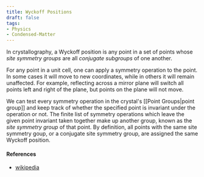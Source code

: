 ```yaml
---
title: Wyckoff Positions 
draft: false
tags: 
- Physics
- Condensed-Matter
---
```


In crystallography, a Wyckoff position is any point in a set of points whose _site symmetry groups_ are all _conjugate subgroups_ of one another.

For any point in a unit cell, one can apply a symmetry operation to the point. In some cases it will move to new coordinates, while in others it will remain unaffected. For example, reflecting across a mirror plane will switch all points left and right of the plane, but points on the plane will not move. 

We can test every symmetry operation in the crystal's [[Point Groups|point group]] and keep track of whether the specified point is invariant under the operation or not. The finite list of symmetry operations which leave the given point invariant taken together make up another group, known as the _site symmetry group_ of that point. By definition, all points with the same site symmetry goup, or a conjugate site symmetry group, are assigned the same Wyckoff position. 

#### References
- [wikipedia](https://en.wikipedia.org/wiki/Wyckoff_positions#:~:text=In%20crystallography%2C%20a%20Wyckoff%20position,positions%20for%20different%20space%20groups.)